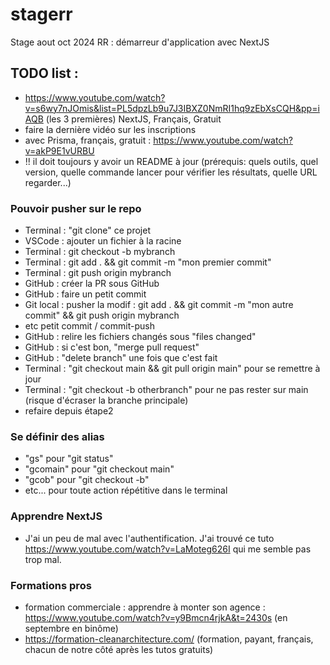 # stagerr

Stage aout oct 2024 RR : démarreur d'application avec NextJS

## TODO list :


- https://www.youtube.com/watch?v=s6wy7nJOmis&list=PL5dpzLb9u7J3IBXZ0NmRI1hq9zEbXsCQH&pp=iAQB (les 3 premières) NextJS, Français, Gratuit
- faire la dernière vidéo sur les inscriptions
- avec Prisma, français, gratuit : https://www.youtube.com/watch?v=akP9E1vURBU
- !! il doit toujours y avoir un README à jour (prérequis: quels outils, quel version, quelle commande lancer pour vérifier  les résultats, quelle URL regarder...)



### Pouvoir pusher sur le repo

- Terminal : "git clone" ce projet
- VSCode : ajouter un fichier à la racine
- Terminal : git checkout -b mybranch
- Terminal : git add . && git commit -m "mon premier commit"
- Terminal : git push origin mybranch
- GitHub : créer la PR sous GitHub
- GitHub : faire un petit commit
- Git local : pusher la modif : git add . && git commit -m "mon autre commit" && git push origin mybranch
- etc petit commit / commit-push
- GitHub : relire les fichiers changés sous "files changed"
- GitHub : si c'est bon, "merge pull request"
- GitHub : "delete branch" une fois que c'est fait
- Terminal : "git checkout main && git pull origin main" pour se remettre à jour
- Terminal : "git checkout -b otherbranch" pour ne pas rester sur main (risque d'écraser la branche principale)
- refaire depuis étape2


### Se définir des alias

- "gs" pour "git status"
- "gcomain" pour "git checkout main"
- "gcob" pour "git checkout -b"
- etc... pour toute action répétitive dans le terminal

### Apprendre NextJS

- J'ai un peu de mal avec l'authentification. J'ai trouvé ce tuto https://www.youtube.com/watch?v=LaMoteg626I qui me semble pas trop mal.

### Formations pros

- formation commerciale : apprendre à monter son agence : https://www.youtube.com/watch?v=y9Bmcn4rjkA&t=2430s  (en septembre en binôme)
- https://formation-cleanarchitecture.com/ (formation, payant, français, chacun de notre côté après les tutos gratuits)
